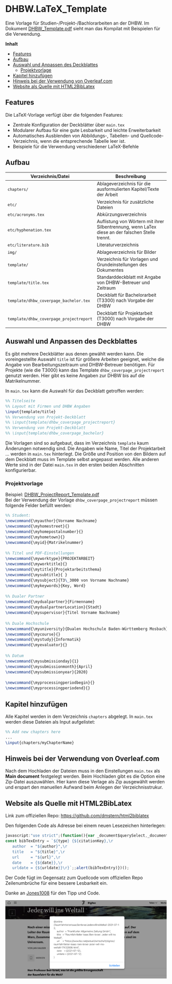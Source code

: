 # DHBW.LaTeX_Template
Eine Vorlage für Studien-/Projekt-/Bachlorarbeiten an der DHBW. Im Dokument [DHBW_Template.pdf](DHBW_Template.pdf) sieht man das Kompilat mit Beispielen für die Verwendung.

**Inhalt**  
- [Features](#features)
- [Aufbau](#aufbau)
- [Auswahl und Anpassen des Deckblattes](#auswahl-und-anpassen-des-deckblattes)
  - [Projektvorlage](#projektvorlage)
- [Kapitel hinzufügen](#kapitel-hinzufügen)
- [Hinweis bei der Verwendung von Overleaf.com](#hinweis-bei-der-verwendung-von-overleafcom)
- [Website als Quelle mit HTML2BibLatex](#website-als-quelle-mit-html2biblatex)

## Features
Die LaTeX-Vorlage verfügt über die folgenden Features:
- Zentrale Konfiguration der Deckblätter über `main.tex`
- Modularer Aufbau für eine gute Lesbarkeit und leichte Erweiterbarkeit
- Automatisches Ausblenden von Abbildungs-, Tabellen- und Quellcode-Verzeichnis, wenn die entsprechende Tabelle leer ist.
- Beispiele für die Verwendung verschiedener LaTeX-Befehle

## Aufbau
| Verzeichnis/Datei | Beschreibung |
| --- | --- |
| `chapters/` | Ablageverzeichnis für die ausformulierten Kapitel/Texte der Arbeit |
| `etc/` | Verzeichnis für zusätzliche Dateien |
| `etc/acronyms.tex` | Abkürzungsverzeichnis |
| `etc/hyphenation.tex` | Auflistung von Wörtern mit ihrer Silbentrennung, wenn LaTex diese an der falschen Stelle trennt. |
| `etc/literature.bib` | Literaturverzeichnis |
| `img/` | Ablageverzeichnis für Bilder |
| `template/` | Verzeichnis für Vorlagen und Grundeinstellungen des Dokumentes |
| `template/title.tex` | Standarddeckblatt mit Angabe von DHBW-Betreuer und Zeitraum |
| `template/dhbw_coverpage_bachelor.tex` | Deckblatt für Bachelorarbeit (T3300) nach Vorgabe der DHBW |
| `template/dhbw_coverpage_projectreport` | Deckblatt für Projektarbeit (T3000) nach Vorgabe der DHBW |

## Auswahl und Anpassen des Deckblattes
Es gibt mehrere Deckblätter aus denen gewählt werden kann. Die voreingestellte Auswahl `title` ist für größere Arbeiten geeignet, welche die Angabe von Bearbeitungszeitraum und DHBW-Betreuer benötigen. Für Projekte (wie die T3000) kann das Template `dhbw_coverpage_projectreport` genutzt werden. Hier gibt es keine Angaben zur DHBW bis auf die Matrikelnummer.

In `main.tex` kann die Auswahl für das Deckblatt getroffen werden:
```LaTex
%% Titelseite
%% Layout mit Firmen und DHBW Angaben
\input{template/title}
%% Verwendung von Projekt-Deckblatt
%% \input{template/dhbw_coverpage_projectreport}
%% Verwendung von Projekt-Deckblatt
%% \input{template/dhbw_coverpage_bachelor}
```

Die Vorlagen sind so aufgebaut, dass im Verzeichnis `template` kaum Änderungen notwendig sind. Die Angaben wie Name, Titel der Projektarbeit ... werden in `main.tex` hinterlegt. Die Größe und Position von den Bildern auf dem Deckblatt muss im Template selbst angepasst werden.
Alle anderen Werte sind in der Datei `main.tex` in den ersten beiden Abschnitten konfigurierbar.

### Projektvorlage
Beispiel: [DHBW_ProjectReport_Template.pdf](DHBW_ProjectReport_Template.pdf)  
Bei der Verwendung der Vorlage `dhbw_coverpage_projectreport` müssen folgende Felder befüllt werden:
```LaTex
%% Student:
\newcommand{\myauthor}{Vorname Nachname}
\newcommand{\myhomestreet}{}
\newcommand{\myhomepostalnumber}{}
\newcommand{\myhometown}{}
\newcommand{\myid}{Matrikelnummer}

%% Titel und PDF-Einstellungen
\newcommand{\myworktype}{PROJEKTARBEIT}
\newcommand{\myworktitle}{}
\newcommand{\mytitle}{Projektarbeitsthema}
\newcommand{\mysubtitle}{ }
\newcommand{\mysubject}{T3\_3000 von Vorname Nachname}
\newcommand{\mykeywords}{Key, Word}

%% Dualer Partner
\newcommand{\mydualpartner}{Firmenname}
\newcommand{\mydualpartnerLocation}{Stadt}
\newcommand{\mysupervisor}{Titel Vorname Nachname}

%% Duale Hochschule
\newcommand{\myuniversity}{Dualen Hochschule Baden-Württemberg Mosbach}
\newcommand{\mycourse}{}
\newcommand{\mystudy}{Informatik}
\newcommand{\myevaluator}{}

%% Datum
\newcommand{\mysubmissionday}{1}
\newcommand{\mysubmissionmonth}{April}
\newcommand{\mysubmissionyear}{2020}

\newcommand{\myprocessingperiodbegin}{}
\newcommand{\myprocessingperiodend}{}
```

## Kapitel hinzufügen
Alle Kapitel werden in dem Verzeichnis `chapters` abgelegt. In `main.tex` werden diese Dateien als Input aufgelistet:  
```LaTeX
%% Add new chapters here
...
\input{chapters/myChapterName}
```

## Hinweis bei der Verwendung von Overleaf.com
Nach dem Hochladen der Dateien muss in den Einstellungen `main.tex` als **Main document** festgelegt werden.
Beim Hochladen gibt es die Option eine Zip-Datei auszuwählen.
Hier kann diese Verlage als Zip ausgewählt werden und erspart den manuellen Aufwand beim Anlegen der Verzeichnisstrukur.

## Website als Quelle mit HTML2BibLatex
Link zum offiziellen Repo: https://github.com/dmstern/html2biblatex

Den folgenden Code als Adresse bei einem neuen Lesezeichen hinterlegen:
```javascript
javascript:"use strict";(function(){var _document$querySelect,_document$querySelect2,_document$querySelect3;function copyToClipboard(text){window.prompt("Copy to clipboard: Ctrl+C, Enter",text)}function jsDate2bibTex(date){var dd=date.getDate();var mm=date.getMonth()+1;var yyyy=date.getFullYear();if(dd<10){dd="0"+dd}if(mm<10){mm="0"+mm}return yyyy+"-"+mm+"-"+dd}function date2YearTex(date){var yyyy=date.getFullYear();return""+yyyy}var title=document.title;var url=document.URL;var author_tag=document.querySelector("[name=author]");var author=author_tag==null?"":author_tag.content;var today=new Date;var urldate=jsDate2bibTex(today);var publishedTime=(_document$querySelect=document.querySelector('meta[property="article:published_time"'))===null||_document$querySelect===void 0?void 0:_document$querySelect.getAttribute("content");var someTimeTag=(_document$querySelect2=document.querySelector("time[datetime]"))===null||_document$querySelect2===void 0?void 0:_document$querySelect2.getAttribute("datetime");var someTimeTagWithoutDatetime=(_document$querySelect3=document.querySelector("time"))===null||_document$querySelect3===void 0?void 0:_document$querySelect3.innerHTML;var lastModifiedTime=document.lastModified;var pageTime=new Date(publishedTime||someTimeTag||someTimeTagWithoutDatetime||lastModifiedTime);var date=jsDate2bibTex(pageTime);var year=date2YearTex(pageTime);var title_key=title.replace(/[^0-9a-z]/gi,"");var citationKey=title_key+"-"+date;var type="@online";var filename=":./references/"+window.location.pathname.slice(1).replace(/\//g,"-")+".html:html";
const bibTexEntry = `${type} {${citationKey},\r
   author  = "${author}",\r
   title   = "${title}",\r
   url     = "${url}",\r
   date    = {${date}},\r
   urldate = {${urldate}}\r}`;;alert(bibTexEntry)})();
```
Der Code fügt im Gegensatz zum Quellcode vom offiziellen Repo Zeilenumbrüche für eine bessere Lesbarkeit ein.

Danke an [Jones1008](https://github.com/jones1008) für den Tipp und Code.

![Html2Biblatex Beispiel](img/Html2Biblatex_Example.png)

